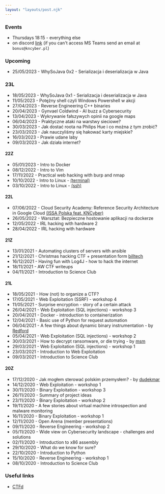 ```yaml
---
layout: "layouts/post.njk"
---
```

### Events

- Thursdays 18:15 - everything else
- on discord [link](https://discord.gg/DjVypPcV8c)
  (if you can't access MS Teams send an email at `bonus@kncyber.pl`)

### Upcoming

- 25/05/2023 - WhySoJava 0x2 - Serializacja i deserializacja w Java

### 23L

- 18/05/2023 - WhySoJava 0x1 - Serializacja i deserializacja w Java
- 11/05/2023 - Potężny shell czyli Windows Powershell w akcji
- 27/04/2023 - Reverse Engineering C++ binaries
- 20/04/2023 - Gynvael Coldwind - AI buzz a Cybersecurity
- 13/04/2023 - Wykrywanie fałszywych opinii na google maps
- 06/04/2023 - Praktyczne ataki na warstwy sieciowe?
- 30/03/2023 - Jak dostać roota na Philips Hue i co można z tym zrobić?
- 23/03/2023 - Jak nauczyliśmy się hakować karty miejskie?
- 16/03/2023 - Prawie udane laby
- 09/03/2023 - Jak działa internet?

#### 22Z

- 05/01/2023 - Intro to Docker
- 08/12/2022 - Intro to Vim
- 17/11/2022 - Practical web hacking with burp and nmap
- 10/10/2022 - Intro to Linux - [(terminal)](https://docs.google.com/presentation/d/1lUJG3ZeYpzkbV2AIr3Tb9Pf5dpYz7MOxmmbHANYckP4/edit?usp=sharing)
- 03/10/2022 - Intro to Linux - [(ssh)](https://docs.google.com/presentation/d/17pdNQ7bMUJpsCE73hYcIy1UXxaqCriwTTp2xZXhgFR8/edit?usp=sharing)

#### 22L

- 07/06/2022 - Cloud Security Academy: Reference Security Architecture in Google Cloud [(ISSA Polska feat. KNCyber)](https://www.elka.pw.edu.pl/Aktualnosci/Seminaria-wyklady-warsztaty/Cloud-Security)
- 26/05/2022 - Warsztat: Bezpieczne hostowanie aplikacji na dockerze
- 12/05/2022 - IRL hacking with hardware 2
- 28/04/2022 - IRL hacking with hardware

#### 21Z

- 13/01/2021 - Automating clusters of servers with ansible
- 21/12/2021 - Christmas hacking CTF + presentation form [billtech](https://billtech.pl)
- 16/12/2021 - Having fun with Log4J - how to hack the internet
- 18/11/2021 - AW CTF writeups
- 04/11/2021 - Introduction to Science Club

#### 21L

- 18/05/2021 - How (not) to organize a CTF?
- 17/05/2021 - Web Exploitation (SSRF) - workshop 4
- 11/05/2021 - Surprise encryption - story of a certain attack
- 26/04/2021 - Web Exploitation (SQL injections) - workshop 3
- 20/04/2021 - Docker - introduction to containerization
- 12/04/2021 - Basic use of Python for request automation
- 06/04/2021 - A few things about dynamic binary instrumentation - by [Redford](https://twitter.com/dsredford)
- 05/04/2021 - Web Exploitation (SQL injections) - workshop 2
- 30/03/2021 - How to decrypt ransomware, or die trying - by [msm](https://twitter.com/MsmCode)
- 29/03/2021 - Web Exploitation (SQL injections) - workshop 1
- 23/03/2021 - Introduction to Web Exploitation
- 09/03/2021 - Introduction to Science Club

#### 20Z

- 17/12/2020 - Jak mogłem sterować polskim przemysłem? - by [dudekmar](https://twitter.com/dudekmar)
- 14/12/2020 - Web Exploitation - workshop 1
- 30/11/2020 - Binary Exploitation - workshop 3
- 26/11/2020 - Summary of project ideas
- 23/11/2020 - Binary Exploitation - workshop 2
- 19/11/2020 - A few stories about virtual machine introspection and malware monitoring
- 16/11/2020 - Binary Exploitation - workshop 1
- 12/11/2020 - Open Arena (member presentations)
- 09/11/2020 - Reverse Engineering - workshop 2
- 05/11/2020 - Wide view on Cybersecurity landscape - challenges and solutions
- 02/11/2020 - Introduction to x86 assembly
- 29/10/2020 - What do we know for sure?
- 22/10/2020 - Introduction to Python
- 15/10/2020 - Reverse Engineering - workshop 1
- 08/10/2020 - Introduction to Science Club

### Useful links

- [CTFd](https://ctfd.kncyber.pl)
